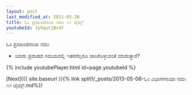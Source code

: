 ```yaml
---
layout: post
last_modified_at: 2021-03-30
title: ಓಂ ಪ್ರಸಖಂಡನಾಯ ನಮಃ ೧೧ ಟೈಮ್ಸ್
youtubeId: JyVqutjBvUY
---
```

 
 
 ಓಂ ಪ್ರಸಖಂಡನಾಯ ನಮಃ  
 
 -  ಯಾರು ಪ್ರವಾಹದ ಸಮಯದಲ್ಲಿ ಇತರರೆಲ್ಲರೂ ಜಾರಿಕೊಳ್ಳುವಂತೆ ಮಾಡುತ್ತಾರೆ? 
 
  
 
  
 
 
 
 
 
 


{% include youtubePlayer.html id=page.youtubeId %}
 
[Next]({{ site.baseurl }}{% link  split1/_posts/2013-05-06-ಓಂ ವಿಭಾಗಗನಯಾ ನಮಃ ೧೧ ಟೈಮ್ಸ್.md%})
 
